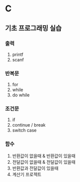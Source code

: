 # C

## 기초 프로그래밍 실습
### 출력
1. printf
2. scanf
### 반복문
1. for
2. while
3. do while
### 조건문
1. if
2. continue / break
3. switch case
### 함수
1. 반환값이 없을때 & 반환값이 있을때
2. 전달값이 없을때 & 전달값이 있을때
3. 반환값과 전달값이 있을때
4. 계산기 프로젝트

